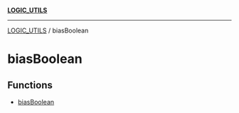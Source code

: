 [**LOGIC_UTILS**](../README.md)

***

[LOGIC_UTILS](../README.md) / biasBoolean

# biasBoolean

## Functions

- [biasBoolean](functions/biasBoolean.md)
